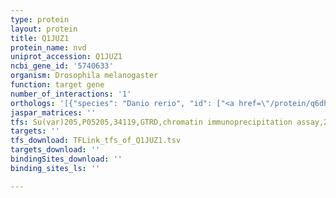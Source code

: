 ```yaml
---
type: protein
layout: protein
title: Q1JUZ1
protein_name: nvd
uniprot_accession: Q1JUZ1
ncbi_gene_id: '5740633'
organism: Drosophila melanogaster
function: target gene
number_of_interactions: '1'
orthologs: '[{"species": "Danio rerio", "id": ["<a href=\"/protein/q6dhj3\">Q6DHJ3</a>"]}, {"species": "Caenorhabditis elegans", "id": ["<a href=\"/protein/q17938\">Q17938</a>"]}]'
jaspar_matrices: ''
tfs: Su(var)205,P05205,34119,GTRD,chromatin immunoprecipitation assay,27924024%5Buid%5D,No
targets: ''
tfs_download: TFLink_tfs_of_Q1JUZ1.tsv
targets_download: ''
bindingSites_download: ''
binding_sites_ls: ''

---
```

